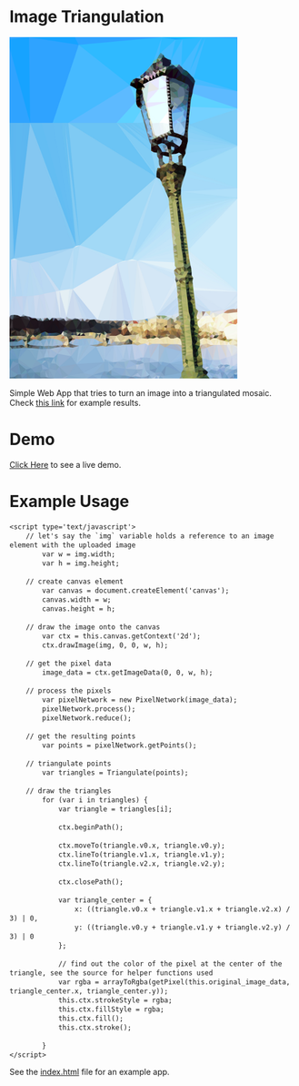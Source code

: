 Image Triangulation
===================
![Triangulation example](https://github.com/ArtBIT/triangulate-image/blob/master/images/example.png?raw=true)

Simple Web App that tries to turn an image into a triangulated mosaic. Check [this link](http://artbit.deviantart.com/gallery/38261066) for example results.

# Demo
[Click Here](http://artbit.github.io/triangulate-image/index.html) to see a live demo.

# Example Usage

    <script type='text/javascript'>
        // let's say the `img` variable holds a reference to an image element with the uploaded image
            var w = img.width;
            var h = img.height;

        // create canvas element
            var canvas = document.createElement('canvas');
            canvas.width = w;
            canvas.height = h;

        // draw the image onto the canvas
            var ctx = this.canvas.getContext('2d');
            ctx.drawImage(img, 0, 0, w, h);

        // get the pixel data
            image_data = ctx.getImageData(0, 0, w, h);

        // process the pixels
            var pixelNetwork = new PixelNetwork(image_data);
            pixelNetwork.process();
            pixelNetwork.reduce();

        // get the resulting points
            var points = pixelNetwork.getPoints();

        // triangulate points
            var triangles = Triangulate(points);

        // draw the triangles
            for (var i in triangles) {
                var triangle = triangles[i];

                ctx.beginPath();

                ctx.moveTo(triangle.v0.x, triangle.v0.y);
                ctx.lineTo(triangle.v1.x, triangle.v1.y);
                ctx.lineTo(triangle.v2.x, triangle.v2.y);

                ctx.closePath();

                var triangle_center = {
                    x: ((triangle.v0.x + triangle.v1.x + triangle.v2.x) / 3) | 0,
                    y: ((triangle.v0.y + triangle.v1.y + triangle.v2.y) / 3) | 0
                };

                // find out the color of the pixel at the center of the triangle, see the source for helper functions used
                var rgba = arrayToRgba(getPixel(this.original_image_data, triangle_center.x, triangle_center.y));
                this.ctx.strokeStyle = rgba;
                this.ctx.fillStyle = rgba;
                this.ctx.fill();
                this.ctx.stroke();

            }
    </script>

See the [index.html](http://github.com/ArtBIT/triangulate-image/blob/master/index.html) file for an example app.
